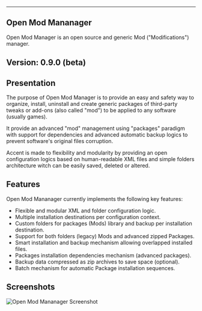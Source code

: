 ----------------------------------------------------------------------------------------
Open Mod Mananager
----------------------------------------------------------------------------------------

Open Mod Manager is an open source and generic Mod ("Modifications") manager. 


Version: 0.9.0 (beta)
----------------------------------------------------------------------------------------


Presentation
----------------------------------------------------------------------------------------
The purpose of Open Mod Manager is to provide an easy and safety way to organize,
install, uninstall and create generic packages of third-party tweaks or add-ons (also
called "mod") to be applied to any software (usually games).

It provide an advanced "mod" management using "packages" paradigm with support for 
dependencies and advanced automatic backup logics to prevent software's original files 
corruption.

Accent is made to flexibility and modularity by providing an open configuration logics 
based on human-readable XML files and simple folders architecture witch can be easily 
saved, deleted or altered.


Features
----------------------------------------------------------------------------------------
Open Mod Mananager currently implements the following key features:

- Flexible and modular XML and folder configuration logic.
- Multiple installation destinations per configuration context.
- Custom folders for packages (Mods) library and backup per installation destination.
- Support for both folders (legacy) Mods and advanced zipped Packages.
- Smart installation and backup mechanism allowing overlapped installed files.
- Packages installation dependencies mechanism (advanced packages).
- Backup data compressed as zip archives to save space (optional).
- Batch mechanism for automatic Package installation sequences.


Screenshots
----------------------------------------------------------------------------------------
![Open Mod Mananager Screenshot](snaps/screenshot.png)
